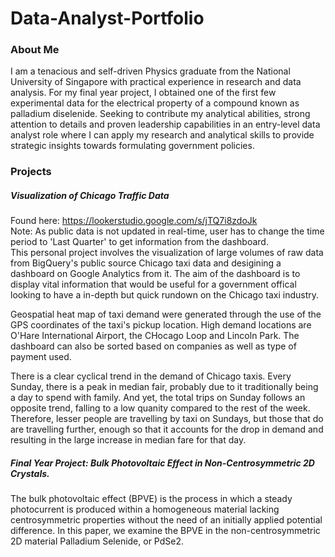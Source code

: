 # Data-Analyst-Portfolio
### About Me  
I am a tenacious and self-driven Physics graduate from the National University of Singapore with practical experience in research and data analysis. For my final year project, I obtained one of the first few experimental data for the electrical property of a compound known as palladium diselenide. Seeking to contribute my analytical abilities, strong attention to details and proven leadership capabilities in an entry-level data analyst role where I can apply my research and analytical skills to provide strategic insights towards formulating government policies.  
### Projects  
##### Visualization of Chicago Traffic Data  
Found here: https://lookerstudio.google.com/s/jTQ7i8zdoJk  
Note: As public data is not updated in real-time, user has to change the time period to 'Last Quarter' to get information from the dashboard.  
This personal project involves the visualization of large volumes of raw data from BigQuery's public source Chicago taxi data and desigining a dashboard on Google Analytics from it. The aim of the dashboard is to display vital information that would be useful for a government offical looking to have a in-depth but quick rundown on the Chicago taxi industry.  
  
Geospatial heat map of taxi demand were generated through the use of the GPS coordinates of the taxi's pickup location. High demand locations are O'Hare International Airport, the CHocago Loop and Lincoln Park. The dashboard can also be sorted based on companies as well as type of payment used.  
  
There is a clear cyclical trend in the demand of Chicago taxis. Every Sunday, there is a peak in median fair, probably due to it traditionally being a day to spend with family. And yet, the total trips on Sunday follows an opposite trend, falling to a low quanity compared to the rest of the week. Therefore, lesser people are travelling by taxi on Sundays, but those that do are travelling further, enough so that it accounts for the drop in demand and resulting in the large increase in median fare for that day.  
  
##### Final Year Project: Bulk Photovoltaic Effect in Non-Centrosymmetric 2D Crystals.  
The bulk photovoltaic effect (BPVE) is the process in which a steady photocurrent is produced within a homogeneous material lacking centrosymmetric properties without the need of an initially applied potential difference. In this paper, we examine the BPVE in the non-centrosymmetric 2D material Palladium Selenide, or PdSe2. 
